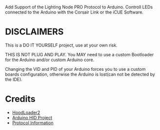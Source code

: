 Add Support of the Lighting Node PRO Protocol to Arduino.
Controll LEDs connected to the Arduino with the Corsair Link or the iCUE Software.

# DISCLAIMERS
This is a DO IT YOURSELF project, use at your own risk.

THIS IS NOT PLUG AND PLAY.
You MAY need to use a custom Bootloader for the Arduino and/or custom Arduino core.

Changing the VID and PID of your Arduino forces you to use a custom boards configuration, otherwise the Arduino is lost(can not be detected by the IDE).

# Credits
- [HoodLoader2](https://github.com/NicoHood/HoodLoader2)
- [Arduino HID Project](https://github.com/NicoHood/HID)
- [Protocol Information](https://github.com/audiohacked/OpenCorsairLink/issues/70)

